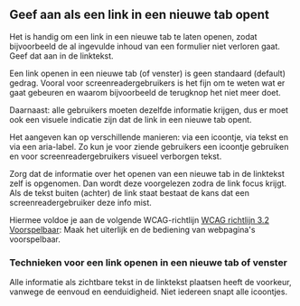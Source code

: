 <!-- @license CC0-1.0 -->

## Geef aan als een link in een nieuwe tab opent

Het is handig om een link in een nieuwe tab te laten openen, zodat bijvoorbeeld de al ingevulde inhoud van een formulier niet verloren gaat. Geef dat aan in de linktekst.

Een link openen in een nieuwe tab (of venster) is geen standaard (default) gedrag. Vooral voor screenreadergebruikers is het fijn om te weten wat er gaat gebeuren en waarom bijvoorbeeld de terugknop het niet meer doet.

Daarnaast: alle gebruikers moeten dezelfde informatie krijgen, dus er moet ook een visuele indicatie zijn dat de link in een nieuwe tab opent.

Het aangeven kan op verschillende manieren: via een icoontje, via tekst en via een aria-label. Zo kun je voor ziende gebruikers een icoontje gebruiken en voor screenreadergebruikers visueel verborgen tekst.

Zorg dat de informatie over het openen van een nieuwe tab in de linktekst zelf is opgenomen. Dan wordt deze voorgelezen zodra de link focus krijgt. Als de tekst buiten (achter) de link staat bestaat de kans dat een screenreadergebruiker deze info mist.

Hiermee voldoe je aan de volgende WCAG-richtlijn [WCAG richtlijn 3.2 Voorspelbaar](https://www.w3.org/Translations/WCAG21-nl/#voorspelbaar): Maak het uiterlijk en de bediening van webpagina's voorspelbaar.

### Technieken voor een link openen in een nieuwe tab of venster

Alle informatie als zichtbare tekst in de linktekst plaatsen heeft de voorkeur, vanwege de eenvoud en eenduidigheid. Niet iedereen snapt alle icoontjes.
